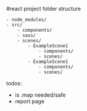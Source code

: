 #react project folder structure

```
- node_modules/
- src/
    - components/
    - sass/
    - scenes/ 
        - ExampleScene1
            - components/ 
            - scenes/
        - ExampleScene1
            - components/ 
            - scenes/
```

todos:
- is .map needed/safe
- report page